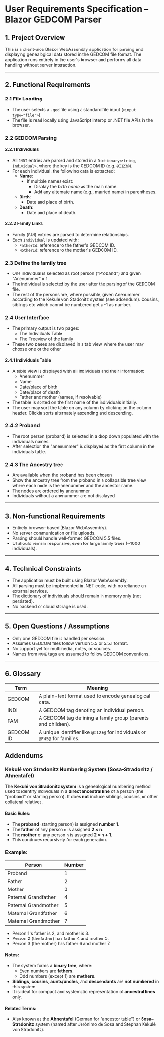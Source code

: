 # User Requirements Specification – Blazor GEDCOM Parser

## 1. Project Overview

This is a client-side Blazor WebAssembly application for parsing and displaying genealogical data stored in the GEDCOM file format. The application runs entirely in the user's browser and performs all data handling without server interaction.

---

## 2. Functional Requirements

### 2.1 File Loading
- The user selects a `.ged` file using a standard file input (`<input type="file">`).
- The file is read locally using JavaScript interop or .NET file APIs in the browser.

### 2.2 GEDCOM Parsing

#### 2.2.1 Individuals
- All `INDI` entries are parsed and stored in a `Dictionary<string, Individual>`, where the key is the GEDCOM ID (e.g. `@I123@`).
- For each individual, the following data is extracted:
  - **Name**:
    - If multiple names exist:
      - Display the *birth name* as the main name.
      - Add any alternate name (e.g., married name) in parentheses.
  - **Birth**:
    - Date and place of birth.
  - **Death**:
    - Date and place of death.

#### 2.2.2 Family Links
- Family (`FAM`) entries are parsed to determine relationships.
- Each `Individual` is updated with:
  - `FatherId`: reference to the father's GEDCOM ID.
  - `MotherId`: reference to the mother's GEDCOM ID.

### 2.3 Define the family tree
- One individual is selected as root person ("Proband") and given "Anenummer" = 1
- The individual is selected by the user after the parsing of the GEDCOM file.
- The rest of the persons are, where possible, given Anenummer according to the Kekule von Stadonitz system (see addendum). Cousins, siblings etc which cannot be numbered get a -1 as number.


### 2.4 User Interface

- The primary output is two pages:
  - The Individuals Table
  - The Treeview of the family
- These two pages are displayed in a tab view, where the user may choose one or the other.

#### 2.4.1 Individuals Table
- A table view is displayed with all individuals and their information:
  - Anenummer
  - Name
  - Date/place of birth
  - Date/place of death
  - Father and mother (names, if resolvable)
- The table is sorted on the first name of the individuals initially.
- The user may sort the table on any column by clicking on the column header. Clickin sorts alternately ascending and descending.

### 2.4.2 Proband
- The root person (proband) is selected in a drop down populated with the individuals names. 
- After selection the "anenummer" is displayed as the first column in the individuals table. 

### 2.4.3 The Ancestry tree
- Are available when the proband has been chosen
- Show the ancestry tree from the proband in a collapsible tree view where each node is the anenummer and the ancestor name. 
- The nodes are ordered by anenummer
- Individuals without a anenummer are not displayed

---

## 3. Non-functional Requirements

- Entirely browser-based (Blazor WebAssembly).
- No server communication or file uploads.
- Parsing should handle well-formed GEDCOM 5.5 files.
- UI should remain responsive, even for large family trees (~1000 individuals).

---

## 4. Technical Constraints

- The application must be built using Blazor WebAssembly.
- All parsing must be implemented in .NET code, with no reliance on external services.
- The dictionary of individuals should remain in memory only (not persisted).
- No backend or cloud storage is used.

---

## 5. Open Questions / Assumptions

- Only one GEDCOM file is handled per session.
- Assumes GEDCOM files follow version 5.5 or 5.5.1 format.
- No support yet for multimedia, notes, or sources.
- Names from `NAME` tags are assumed to follow GEDCOM conventions.

---

## 6. Glossary

| Term | Meaning |
|------|---------|
| GEDCOM | A plain-text format used to encode genealogical data. |
| INDI | A GEDCOM tag denoting an individual person. |
| FAM  | A GEDCOM tag defining a family group (parents and children). |
| GEDCOM ID | A unique identifier like `@I123@` for individuals or `@F45@` for families. |

## Addendums
### Kekulé von Stradonitz Numbering System (Sosa–Stradonitz / Ahnentafel)

The **Kekulé von Stradonitz system** is a genealogical numbering method used to identify individuals in a **direct ancestral line** of a person (the "proband" or starting person). It does **not** include siblings, cousins, or other collateral relatives.

#### Basic Rules:
- The **proband** (starting person) is assigned **number 1**.
- The **father** of any person `n` is assigned **2 × n**.
- The **mother** of any person `n` is assigned **2 × n + 1**.
- This continues recursively for each generation.

### Example:
| Person             | Number |
|--------------------|--------|
| Proband            | 1      |
| Father             | 2      |
| Mother             | 3      |
| Paternal Grandfather | 4    |
| Paternal Grandmother | 5    |
| Maternal Grandfather | 6    |
| Maternal Grandmother | 7    |

- Person 1's father is 2, and mother is 3.
- Person 2 (the father) has father 4 and mother 5.
- Person 3 (the mother) has father 6 and mother 7.

#### Notes:
- The system forms a **binary tree**, where:
  - Even numbers are **fathers**.
  - Odd numbers (except 1) are **mothers**.
- **Siblings**, **cousins**, **aunts/uncles**, and **descendants** are **not numbered** in this system.
- It is ideal for compact and systematic representation of **ancestral lines** only.

#### Related Terms:
- Also known as the **Ahnentafel** (German for "ancestor table") or **Sosa–Stradonitz** system (named after Jerónimo de Sosa and Stephan Kekulé von Stradonitz).
